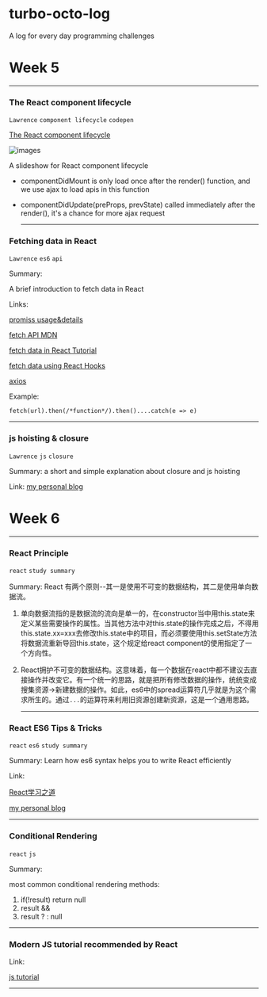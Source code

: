# turbo-octo-log
A log for every day programming challenges

# Week 5
---
### The React component lifecycle
`Lawrence` `component lifecycle` `codepen`  

[The React component lifecycle](https://codepen.io/lawrence415610/pen/abojvRq)  

![images](https://user-images.githubusercontent.com/34848993/79633236-935ba600-81a7-11ea-9f89-ba811ee2b1b6.png)

A slideshow for React component lifecycle
- componentDidMount is only load once after the render() function, and we use ajax to load apis in this function

- componentDidUpdate(preProps, prevState) called immediately after the render(), it's a chance for more ajax request

  ---

### Fetching data in React

`Lawrence` `es6` `api`   

Summary:  

A brief introduction to fetch data in React  

Links:  

[promiss usage&details](https://juejin.im/post/5b2a422bf265da59810b677c)  

[fetch API MDN](https://developer.mozilla.org/zh-CN/docs/Web/API/Fetch_API)  

[fetch data in React Tutorial](https://www.robinwieruch.de/react-fetching-data)  

[fetch data using React Hooks](https://www.robinwieruch.de/react-hooks-fetch-data)  

[axios](https://github.com/axios/axios)  

Example: 

```fetch(url).then(/*function*/).then()....catch(e => e)```

---

### js hoisting & closure

`Lawrence` `js` `closure`  

Summary: a short and simple explanation about closure and js hoisting  

Link: [my personal blog](https://blog.csdn.net/Rance_King/article/details/105621030)

  # Week 6
---

### React Principle

`react` `study summary` 

Summary: React 有两个原则--其一是使用不可变的数据结构，其二是使用单向数据流。

1. 单向数据流指的是数据流的流向是单一的，在constructor当中用this.state来定义某些需要操作的属性。当其他方法中对this.state的操作完成之后，不得用this.state.xx=xxx去修改this.state中的项目，而必须要使用this.setState方法将数据流重新导回this.state，这个规定给react component的使用指定了一个方向性。

2. React拥护不可变的数据结构。这意味着，每一个数据在react中都不建议去直接操作并改变它。有一个统一的思路，就是把所有修改数据的操作，统统变成搜集资源->新建数据的操作。如此，es6中的spread运算符几乎就是为这个需求所生的。通过```...```的运算符来利用旧资源创建新资源，这是一个通用思路。

   ---

### React ES6 Tips & Tricks

`react` `es6` `study summary`

Summary: Learn how es6 syntax helps you to write React efficiently

Link:  

[React学习之道](https://leanpub.com/the-road-to-learn-react-chinese/read_full)

[my personal blog](https://blog.csdn.net/Rance_King/article/details/105621030)

---

### Conditional Rendering

`react` `js`

Summary:

most common conditional rendering methods:

1. if(!result) return null
2. result && <myComponent />
3. result ? <myComponent />: null

---

### Modern JS tutorial recommended by React

Link:

[js tutorial](https://zh.javascript.info/)

---

